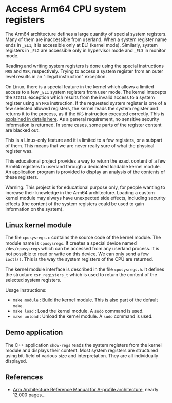 # Access Arm64 CPU system registers

The Arm64 architecture defines a large quantity of special system registers. Many of them are inaccessible from userland. When a system register name ends in `_EL1`, it is accessible only at EL1 (kernel mode). Similarly, system registers in `_EL2` are accessible only in hypervisor mode and `_EL3` in monitor mode.

Reading and writing system registers is done using the special instructions `MRS` and `MSR`, respectively. Trying to access a system register from an outer level results in an "illegal instruction" exception.

On Linux, there is a special feature in the kernel which allows a limited access to a few `_EL1` system registers from user mode. The kernel intecepts the `SIGILL` exception which results from the invalid access to a system register using an `MRS` instruction. If the requested system register is one of a few selected allowed registers, the kernel reads the system register and returns it to the process, as if the `MRS` instruction executed correctly. This is [explained in details here](https://www.kernel.org/doc/html/latest/arm64/cpu-feature-registers.html). As a general requirement, no sensitive security information is returned. In some cases, some parts of the register content are blacked out.

This is a Linux-only feature and it is limited to a few registers, or a subpart of them. This means that we are never really sure of what the physical register was.

This educational project provides a way to return the exact content of a few Arm64 registers to userland through a dedicated loadable kernel module. An application program is provided to display an analysis of the contents of these registers.

Warning: This project is for educational purpose only, for people wanting to increase their knowledge in the Arm64 architecture. Loading a custom kernel module may always have unexpected side effects, including security effects (the content of the system registers could be used to gain information on the system).

## Linux kernel module

The file `cpusysregs.c` contains the source code of the kernel module. The module name is `cpusysregs`. It creates a special device named `/dev/cpusysregs` which can be accessed from any userland process. It is not possible to read or write on this device. We can only send a few `ioctl()`. This is the way the system registers of the CPU are returned.

The kernel module interface is described in the file `cpusysregs.h`. It defines the structure `csr_registers_t` which is used to return the content of the selected system registers.

Usage instructions:
- `make module` : Build the kernel module. This is also part of the default `make`.
- `make load` : Load the kernel module. A `sudo` command is used.
- `make unload` : Unload the kernel module. A `sudo` command is used.

## Demo application

The C++ application `show-regs` reads the system registers from the kernel module and displays their content. Most system registers are structured using bit-field of various size and interpretation. They are all individually displayed.

## References

- [Arm Architecture Reference Manual for A-profile architecture](https://developer.arm.com/documentation/ddi0487/latest), nearly 12,000 pages...
